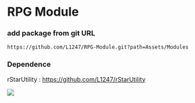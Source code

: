 # RPG Module


### add package from git URL
```
https://github.com/L1247/RPG-Module.git?path=Assets/Modules
```

### Dependence
rStarUtility : https://github.com/L1247/rStarUtility

![](https://github.com/L1247/RPG-Module/blob/main/ScreenShots/Stat.png?raw=true)
